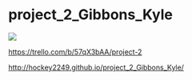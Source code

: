 # project_2_Gibbons_Kyle

<img src="https://upload.wikimedia.org/wikipedia/commons/thumb/f/f7/English_Pok%C3%A9mon_logo.svg/2000px-English_Pok%C3%A9mon_logo.svg.png">

https://trello.com/b/57qX3bAA/project-2

http://hockey2249.github.io/project_2_Gibbons_Kyle/

